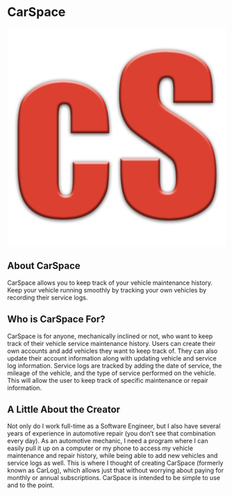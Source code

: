 # CarSpace

![Alt Text](client/src/images/carSpaceLogo.png)

## About CarSpace
CarSpace allows you to keep track of your vehicle maintenance history.
Keep your vehicle running smoothly by tracking your own vehicles by recording their service logs.

## Who is CarSpace For?
CarSpace is for anyone, mechanically inclined or not, who want to keep track of their vehicle service maintenance history. Users can create their own accounts and add vehicles they want to keep track of. They can also update their account information along with updating vehicle and service log information. Service logs are tracked by adding the date of service, the mileage of the vehicle, and the type of service performed on the vehicle. This will allow the user to keep track of specific maintenance or repair information.

## A Little About the Creator
Not only do I work full-time as a Software Engineer, but I also have several years of experience in automotive repair (you don’t see that combination every day). As an automotive mechanic, I need a program where I can easily pull it up on a computer or my phone to access my vehicle maintenance and repair history, while being able to add new vehicles and service logs as well. This is where I thought of creating CarSpace (formerly known as CarLog), which allows just that without worrying about paying for monthly or annual subscriptions. CarSpace is intended to be simple to use and to the point.
